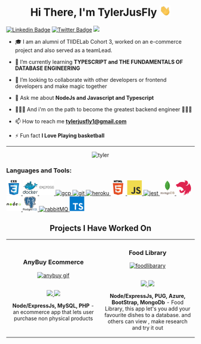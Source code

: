 <h1 align="center"> Hi There, I'm TylerJusFly <img  src="https://raw.githubusercontent.com/ABSphreak/ABSphreak/master/gifs/Hi.gif" width="30px"></h1>


[![Linkedin Badge](https://img.shields.io/badge/-MomohTaiwo-blue?style=for-the-badge&logo=Linkedin&logoColor=white&link=https://www.linkedin.com/in/momoh-taiwo)](https://www.linkedin.com/in/momoh-taiwo) [![Twitter Badge](https://img.shields.io/badge/-@Tyler_Jusfly-1ca0f1?style=for-the-badge&logo=twitter&logoColor=white&link=https://twitter.com/Tyler_Jusfly)](https://twitter.com/Tyler_Jusfly) <a target="_blank" href="mailto:tylerjusfly1@gmail.com"><img src="https://img.shields.io/badge/-TylerJusFly1-D14836?style=for-the-badge&logo=Gmail&logoColor=white"></img></a> 


- 🎓 I am an alumni of TIIDELab Cohort 3, worked on an e-commerce project and also served as a teamLead.

- 🌱 I’m currently learning **TYPESCRIPT and THE FUNDAMENTALS OF DATABASE ENGINEERING**

- 👯 I’m looking to collaborate with other developers or frontend developers and make magic together

- 💬 Ask me about **NodeJs and Javascript and Typescript**

- 🧙🏽‍♂️ And i'm on the path to become the greatest backend engineer 🧙🏽‍♂️

- 📫 How to reach me **tylerjusfly1@gmail.com**

- ⚡ Fun fact **I Love Playing basketball**

<hr>
<p align="center"><img src="https://github-readme-stats.vercel.app/api/top-langs/?username=tylerjusfly&layout=compact&count_private=true" alt="tyler" /></p>


<h3 align="left">Languages and Tools:</h3>
<p align="left"> <a href="https://www.w3schools.com/css/" target="_blank" rel="noreferrer"> <img src="https://raw.githubusercontent.com/devicons/devicon/master/icons/css3/css3-original-wordmark.svg" alt="css3" width="40" height="40"/> </a> <a href="https://www.docker.com/" target="_blank" rel="noreferrer"> <img src="https://raw.githubusercontent.com/devicons/devicon/master/icons/docker/docker-original-wordmark.svg" alt="docker" width="40" height="40"/> </a> <a href="https://expressjs.com" target="_blank" rel="noreferrer"> <img src="https://raw.githubusercontent.com/devicons/devicon/master/icons/express/express-original-wordmark.svg" alt="express" width="40" height="40"/> </a> <a href="https://cloud.google.com" target="_blank" rel="noreferrer"> <img src="https://www.vectorlogo.zone/logos/google_cloud/google_cloud-icon.svg" alt="gcp" width="40" height="40"/> </a> <a href="https://git-scm.com/" target="_blank" rel="noreferrer"> <img src="https://www.vectorlogo.zone/logos/git-scm/git-scm-icon.svg" alt="git" width="40" height="40"/> </a> <a href="https://heroku.com" target="_blank" rel="noreferrer"> <img src="https://www.vectorlogo.zone/logos/heroku/heroku-icon.svg" alt="heroku" width="40" height="40"/> </a> <a href="https://www.w3.org/html/" target="_blank" rel="noreferrer"> <img src="https://raw.githubusercontent.com/devicons/devicon/master/icons/html5/html5-original-wordmark.svg" alt="html5" width="40" height="40"/> </a> <a href="https://developer.mozilla.org/en-US/docs/Web/JavaScript" target="_blank" rel="noreferrer"> <img src="https://raw.githubusercontent.com/devicons/devicon/master/icons/javascript/javascript-original.svg" alt="javascript" width="40" height="40"/> </a> <a href="https://jestjs.io" target="_blank" rel="noreferrer"> <img src="https://www.vectorlogo.zone/logos/jestjsio/jestjsio-icon.svg" alt="jest" width="40" height="40"/> </a> <a href="https://www.mongodb.com/" target="_blank" rel="noreferrer"> <img src="https://raw.githubusercontent.com/devicons/devicon/master/icons/mongodb/mongodb-original-wordmark.svg" alt="mongodb" width="40" height="40"/> </a> <a href="https://nestjs.com/" target="_blank" rel="noreferrer"> <img src="https://raw.githubusercontent.com/devicons/devicon/master/icons/nestjs/nestjs-plain.svg" alt="nestjs" width="40" height="40"/> </a> <a href="https://nodejs.org" target="_blank" rel="noreferrer"> <img src="https://raw.githubusercontent.com/devicons/devicon/master/icons/nodejs/nodejs-original-wordmark.svg" alt="nodejs" width="40" height="40"/> </a> <a href="https://www.postgresql.org" target="_blank" rel="noreferrer"> <img src="https://raw.githubusercontent.com/devicons/devicon/master/icons/postgresql/postgresql-original-wordmark.svg" alt="postgresql" width="40" height="40"/> </a> <a href="https://www.rabbitmq.com" target="_blank" rel="noreferrer"> <img src="https://www.vectorlogo.zone/logos/rabbitmq/rabbitmq-icon.svg" alt="rabbitMQ" width="40" height="40"/> </a> <a href="https://www.typescriptlang.org/" target="_blank" rel="noreferrer"> <img src="https://raw.githubusercontent.com/devicons/devicon/master/icons/typescript/typescript-original.svg" alt="typescript" width="40" height="40"/> </a> </p>

<h2 align="center" color="white">Projects I Have Worked On</h2>
<div align="center">
	<table>
		<tr>
		<td width="40%">
			<h3 align="center" color="white">AnyBuy Ecommerce</h2>
				<div align="center" > 
					<a href="https://anyby.herokuapp.com/">
						<img src="https://user-images.githubusercontent.com/53145644/168262555-cf7109fe-b034-4ed0-9ec5-25e7490b059f.gif" alt="anybuy gif" height="200px" />
					</a>
					<br>
					<br>
				<p>
                        <!--repo -->  <a href='#'>
					<img src="https://img.shields.io/badge/Repo-lightgrey?style=for-the-badge&logo=github"/>
				      </a>  
                        <!--live site --> 
					<a href="https://anyby.herokuapp.com/">
						<img src="https://img.shields.io/badge/-live_site-green?style=for-the-badge&color=FE7500"/>
					</a>	
				</p>
				<p><strong>Node/ExpressJs, MySQL, PHP</strong> - an ecommerce app that lets user purchase non physical products</p>
			</div>
		</td>
             <!-- Second tab -->
				<td width="40%">
			<h3 align="center" color="white">Food Library</h2>
				<div align="center" > 
					<a href="https://github.com/tylerjusfly/azure-devto-hackathon">
						<img src="https://user-images.githubusercontent.com/53145644/168263946-8af5dff9-92f6-444f-92b3-a0a0de96f05d.png" alt="foodlibarary" height="200px" />
					</a>
					<br>
					<br>
				<p>
                        <!--repo -->  <a href='https://github.com/tylerjusfly/azure-devto-hackathon'>
					<img src="https://img.shields.io/badge/Repo-lightgrey?style=for-the-badge&logo=github"/>
				      </a>  
                        <!--live site --> 
					<a href="https://food-library-azure.herokuapp.com/">
						<img src="https://img.shields.io/badge/-live_site-green?style=for-the-badge&color=FE7500"/>
					</a>	
				</p>
				<p><strong>Node/ExpressJs, PUG, Azure, BootStrap, MongoDb</strong> - Food Library, this app let's you add your favourite dishes to a database. and others can view , make research and try it out</p>
			</div>
		</td>
	 	<tr>
	</table>
    </div>




<br>

